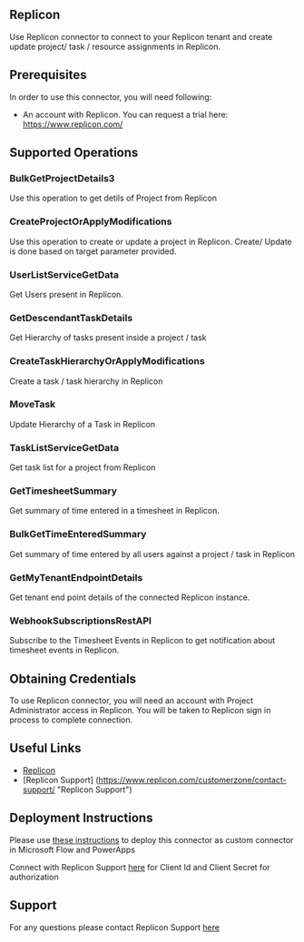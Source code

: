 ## Replicon

Use Replicon connector to connect to your Replicon tenant and create update project/ task / resource assignments in Replicon.

## Prerequisites
In order to use this connector, you will need following:

* An account with Replicon. You can request a trial here: https://www.replicon.com/

## Supported Operations

### BulkGetProjectDetails3
Use this operation to get detils of Project from Replicon

### CreateProjectOrApplyModifications
Use this operation to create or update a project in Replicon. Create/ Update is done based on target parameter provided.

### UserListServiceGetData
Get Users present in Replicon.

### GetDescendantTaskDetails
Get Hierarchy of tasks present inside a project / task

### CreateTaskHierarchyOrApplyModifications
Create a task / task hierarchy in Replicon

### MoveTask
Update Hierarchy of a Task in Replicon

### TaskListServiceGetData
Get task list for a project from Replicon

### GetTimesheetSummary
Get summary of time entered in a timesheet in Replicon.

### BulkGetTimeEnteredSummary
Get summary of time entered by all users against a project / task in Replicon

### GetMyTenantEndpointDetails
Get tenant end point details of the connected Replicon instance.

### WebhookSubscriptionsRestAPI
Subscribe to the Timesheet Events in Replicon to get notification about timesheet events in Replicon.

## Obtaining Credentials
To use Replicon connector, you will need an account with Project Administrator access in Replicon. You will be taken to Replicon sign in process to complete connection.

## Useful Links
* [Replicon](https://www.replicon.com/ "Replicon")
* [Replicon Support] (https://www.replicon.com/customerzone/contact-support/ "Replicon Support")

## Deployment Instructions
Please use [these instructions](https://docs.microsoft.com/en-us/connectors/custom-connectors/paconn-cli) to deploy this connector as custom connector in Microsoft Flow and PowerApps

Connect with Replicon Support [here](https://www.replicon.com/replicon/contact-support/) for Client Id and Client Secret for authorization

## Support

For any questions please contact Replicon Support [here](https://www.replicon.com/customerzone/contact-support/)